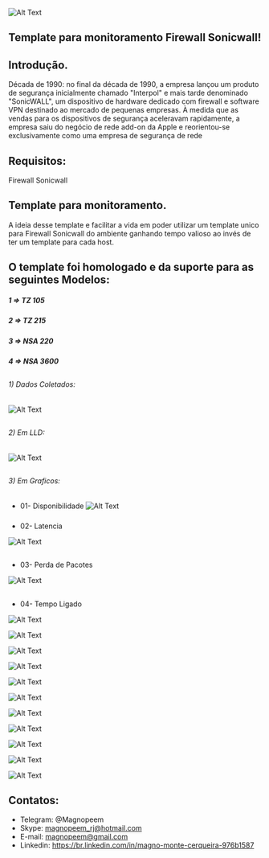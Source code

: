 


![Alt Text](https://raw.githubusercontent.com/MagnoMonteCerqueira/Zabbix/master/Dicas_e_Truques/src/img/Firewall/Sonicwall/sonicwall-banner.jpg)

##                                      Template para monitoramento Firewall Sonicwall!


## Introdução.

Década de 1990: no final da década de 1990, a empresa lançou um produto de segurança inicialmente chamado "Interpol" e mais tarde denominado "SonicWALL", um dispositivo de hardware dedicado com firewall e software VPN destinado ao mercado de pequenas empresas. À medida que as vendas para os dispositivos de segurança aceleravam rapidamente, a empresa saiu do negócio de rede add-on da Apple e reorientou-se exclusivamente como uma empresa de segurança de rede

## Requisitos:

Firewall Sonicwall

## Template para monitoramento.

A ideia desse template e facilitar a vida em poder utilizar um template unico para Firewall Sonicwall do ambiente ganhando tempo valioso ao invés de ter um template para cada host.

## O template foi homologado e da suporte para as seguintes Modelos:

##### 1 => TZ 105
##### 2 => TZ 215
##### 3 => NSA 220
##### 4 => NSA 3600

##
###### 1) Dados Coletados:
![Alt Text](https://raw.githubusercontent.com/MagnoMonteCerqueira/Zabbix/master/Dicas_e_Truques/src/img/Firewall/Sonicwall/sonicwall-01.jpg)

##
###### 2) Em LLD:

![Alt Text](https://raw.githubusercontent.com/MagnoMonteCerqueira/Zabbix/master/Dicas_e_Truques/src/img/Firewall/Sonicwall/sonicwall-02.JPG)

##
###### 3) Em Graficos:
##
* 01- Disponibilidade
![Alt Text](https://raw.githubusercontent.com/MagnoMonteCerqueira/Zabbix/master/Dicas_e_Truques/src/img/Firewall/Sonicwall/sonicwall-03.JPG)

###
* 02- Latencia

![Alt Text](https://raw.githubusercontent.com/MagnoMonteCerqueira/Zabbix/master/Dicas_e_Truques/src/img/Firewall/Sonicwall/sonicwall-04.JPG)

##
* 03- Perda de Pacotes

![Alt Text](https://raw.githubusercontent.com/MagnoMonteCerqueira/Zabbix/master/Dicas_e_Truques/src/img/Firewall/Sonicwall/sonicwall-05.JPG)

##
* 04- Tempo Ligado

![Alt Text](https://raw.githubusercontent.com/MagnoMonteCerqueira/Zabbix/master/Dicas_e_Truques/src/img/Firewall/Sonicwall/sonicwall-06.JPG)



![Alt Text](https://raw.githubusercontent.com/MagnoMonteCerqueira/Zabbix/master/Dicas_e_Truques/src/img/Firewall/Sonicwall/sonicwall-07.jpg)

![Alt Text](https://raw.githubusercontent.com/MagnoMonteCerqueira/Zabbix/master/Dicas_e_Truques/src/img/Firewall/Sonicwall/sonicwall-08.jpg)

![Alt Text](https://raw.githubusercontent.com/MagnoMonteCerqueira/Zabbix/master/Dicas_e_Truques/src/img/Firewall/Sonicwall/sonicwall-09.jpg)

![Alt Text](https://raw.githubusercontent.com/MagnoMonteCerqueira/Zabbix/master/Dicas_e_Truques/src/img/Firewall/Sonicwall/sonicwall-10.jpg)

![Alt Text](https://raw.githubusercontent.com/MagnoMonteCerqueira/Zabbix/master/Dicas_e_Truques/src/img/Firewall/Sonicwall/sonicwall-11.jpg)

![Alt Text](https://raw.githubusercontent.com/MagnoMonteCerqueira/Zabbix/master/Dicas_e_Truques/src/img/Firewall/Sonicwall/sonicwall-12.jpg)

![Alt Text](https://raw.githubusercontent.com/MagnoMonteCerqueira/Zabbix/master/Dicas_e_Truques/src/img/Firewall/Sonicwall/sonicwall-13.jpg)

![Alt Text](https://raw.githubusercontent.com/MagnoMonteCerqueira/Zabbix/master/Dicas_e_Truques/src/img/Firewall/Sonicwall/sonicwall-14.jpg)

![Alt Text](https://raw.githubusercontent.com/MagnoMonteCerqueira/Zabbix/master/Dicas_e_Truques/src/img/Firewall/Sonicwall/sonicwall-15.jpg)

![Alt Text](https://raw.githubusercontent.com/MagnoMonteCerqueira/Zabbix/master/Dicas_e_Truques/src/img/Firewall/Sonicwall/sonicwall-16.jpg)








##

##

## Contatos:


* Telegram: @Magnopeem
* Skype: magnopeem_rj@hotmail.com
* E-mail: magnopeem@gmail.com
* Linkedin: https://br.linkedin.com/in/magno-monte-cerqueira-976b1587
